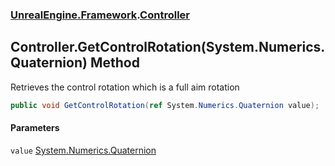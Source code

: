 ### [UnrealEngine.Framework](./UnrealEngine-Framework.md 'UnrealEngine.Framework').[Controller](./Controller.md 'UnrealEngine.Framework.Controller')
## Controller.GetControlRotation(System.Numerics.Quaternion) Method
Retrieves the control rotation which is a full aim rotation  
```csharp
public void GetControlRotation(ref System.Numerics.Quaternion value);
```
#### Parameters
<a name='UnrealEngine-Framework-Controller-GetControlRotation(System-Numerics-Quaternion)-value'></a>
`value` [System.Numerics.Quaternion](https://docs.microsoft.com/en-us/dotnet/api/System.Numerics.Quaternion 'System.Numerics.Quaternion')  
  

